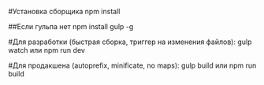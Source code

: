 #Установка сборщика
npm install

##Если гульпа нет
npm install gulp -g

#Для разработки (быстрая сборка, триггер на изменения файлов):
gulp watch или npm run dev

#Для продакшена (autoprefix, minificate, no maps):
gulp build или npm run build